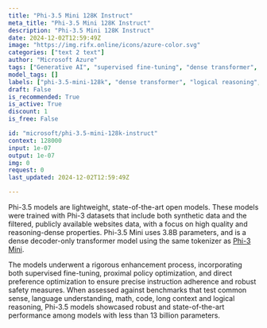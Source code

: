 ```yaml
---
title: "Phi-3.5 Mini 128K Instruct"
meta_title: "Phi-3.5 Mini 128K Instruct"
description: "Phi-3.5 Mini 128K Instruct"
date: 2024-12-02T12:59:49Z
image: "https://img.rifx.online/icons/azure-color.svg"
categories: ["text 2 text"]
author: "Microsoft Azure"
tags: ["Generative AI", "supervised fine-tuning", "dense transformer", "high quality datasets", "Machine Learning", "Natural Language Processing", "logical reasoning", "Programming", "Data Science", "Microsoft Azure", "phi-3.5-mini-128k"]
model_tags: []
labels: ["phi-3.5-mini-128k", "dense transformer", "logical reasoning", "supervised fine-tuning", "high quality datasets"]
draft: False
is_recommended: True
is_active: True
discount: 1
is_free: False

id: "microsoft/phi-3.5-mini-128k-instruct"
context: 128000
input: 1e-07
output: 1e-07
img: 0
request: 0
last_updated: 2024-12-02T12:59:49Z

---
```


Phi-3.5 models are lightweight, state-of-the-art open models. These models were trained with Phi-3 datasets that include both synthetic data and the filtered, publicly available websites data, with a focus on high quality and reasoning-dense properties. Phi-3.5 Mini uses 3.8B parameters, and is a dense decoder-only transformer model using the same tokenizer as [Phi-3 Mini](/microsoft/phi-3-mini-128k-instruct).

The models underwent a rigorous enhancement process, incorporating both supervised fine-tuning, proximal policy optimization, and direct preference optimization to ensure precise instruction adherence and robust safety measures. When assessed against benchmarks that test common sense, language understanding, math, code, long context and logical reasoning, Phi-3.5 models showcased robust and state-of-the-art performance among models with less than 13 billion parameters.

